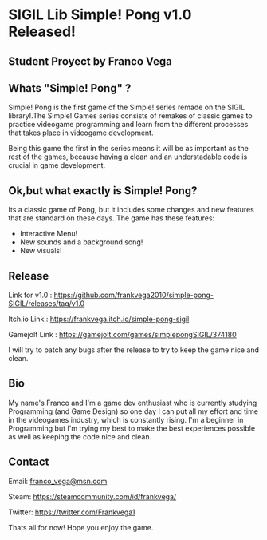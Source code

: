 # SIGIL Lib Simple! Pong v1.0 Released!
## Student Proyect by Franco Vega


## Whats "Simple! Pong" ?

Simple! Pong is the first game of the Simple! series remade on the SIGIL library!.The Simple! Games series consists of remakes of classic games to practice videogame programming and learn from the different processes that takes place in videogame development.

Being this game the first in the series means it will be as important as the rest of the games, because having a clean and an understadable code is crucial in game development. 

## Ok,but what exactly is Simple! Pong?

Its a classic game of Pong, but it includes some changes and new features that are standard on these days. The game has these features:

- Interactive Menu!
- New sounds and a background song!
- New visuals!

## Release

Link for v1.0 : https://github.com/frankvega2010/simple-pong-SIGIL/releases/tag/v1.0

Itch.io Link : https://frankvega.itch.io/simple-pong-sigil

Gamejolt Link : https://gamejolt.com/games/simplepongSIGIL/374180

I will try to patch any bugs after the release to try to keep the game nice and clean.

## Bio

My name's Franco and I'm a game dev enthusiast who is currently studying Programming (and Game Design) so one day I can put all my effort and time in the videogames industry, which is constantly rising. I'm a beginner in Programming but I'm trying my best to make the best experiences possible as well as keeping the code nice and clean.

## Contact

Email: franco_vega@msn.com

Steam: https://steamcommunity.com/id/frankvega/

Twitter: https://twitter.com/Frankvega1

Thats all for now! Hope you enjoy the game.
